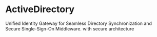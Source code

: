# ActiveDirectory
Unified Identity Gateway for Seamless Directory Synchronization and Secure Single-Sign-On Middleware. with secure architecture
